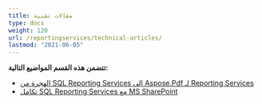 ```yaml
---
title: مقالات تقنية
type: docs
weight: 120
url: /reportingservices/technical-articles/
lastmod: "2021-06-05"
---
```


**تتضمن هذه القسم المواضيع التالية:**
- [الهجرة من SQL Reporting Services إلى Aspose.Pdf لـ Reporting Services](/pdf/reportingservices/migration-from-sql-reporting-services-to-aspose-pdf-for-reporting-services/)
- [تكامل SQL Reporting Services مع MS SharePoint](/pdf/reportingservices/sql-reporting-services-integration-with-ms-sharepoint/)
